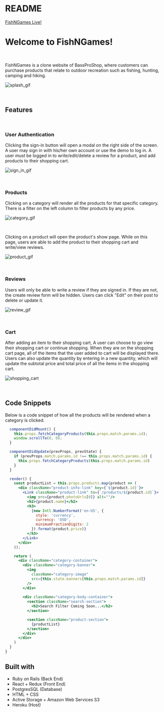 # README

[FishNGames Live!](https://fish-n-games.herokuapp.com/#/)

# Welcome to FishNGames!

&nbsp;

FishNGames is a clone website of BassProShop, where customers can purchase products that relate to outdoor recreation such as fishing, hunting, camping and hiking.

![splash_gif](https://media.giphy.com/media/wVDksAATNvwSjCfMHo/giphy.gif)


&nbsp;

## Features

&nbsp;

### User Authentication 

Clicking the sign-in button will open a modal on the right side of the screen. A user may sign in with his/her own account or use the demo to log in. A user must be logged in to write/edit/delete a review for a product, and add products to their shopping cart. 

![sign_in_gif](https://media.giphy.com/media/BYnnyW6KKTaSgZvZgm/giphy.gif)

&nbsp;

### Products

Clicking on a category will render all the products for that specific category. There is a filter on the left column to filter products by any price.

![category_gif](https://media.giphy.com/media/BgV9yDJ3B0NDJh2EbY/giphy.gif)

&nbsp;

Clicking on a product will open the product's show page. While on this page, users are able to add the product to their shopping cart and write/view
reviews.

![product_gif](https://media.giphy.com/media/kvIAtYHKnsEE3PQiBu/giphy.gif)

&nbsp;

### Reviews

Users will only be able to write a review if they are signed in. If they are not, the create review form will be hidden. Users can click "Edit" on their post to 
delete or update it.

![review_gif](https://media.giphy.com/media/S2tGoPPdzquise9OYs/giphy.gif)

&nbsp;

### Cart

After adding an item to their shopping cart, A user can choose to go view their shopping cart or continue shopping. When they are on the shopping cart page,
all of the items that the user added to cart will be displayed there. Users can also update the quantity by entering in a new quantity, which will update the
subtotal price and total price of all the items in the shopping cart.

![shopping_cart](https://media.giphy.com/media/fYVini63jN4lToS2bx/giphy.gif)

&nbsp;

## Code Snippets

Below is a code snippet of how all the products will be rendered when a category is clicked.

```jsx
  componentDidMount() {
    this.props.fetchCategoryProducts(this.props.match.params.id);
    window.scrollTo(0, 0);
  }

  componentDidUpdate(prevProps, prevState) {
    if (prevProps.match.params.id !== this.props.match.params.id) {
      this.props.fetchCategoryProducts(this.props.match.params.id)
    }
  }

  render() {
    const productList = this.props.products.map(product => (
      <div className="product-info-link" key={`${product.id}`}>
        <Link className="product-link" to={`/products/${product.id}`}>
          <img src={product.photoUrls[0]} alt=""/>
          <h2>{product.name}</h2>
          <h3>
            {new Intl.NumberFormat('en-US', {
              style: 'currency',
              currency: 'USD',
              minimumFractionDigits: 2
            }).format(product.price)}
          </h3>
        </Link>
      </div>
    ));

    return (
      <div className="category-container">
        <div className="category-banner">
          <img 
            className="category-image" 
            src={this.state.banners[this.props.match.params.id]}
          />
        </div>
        
        <div className="category-body-container">
          <section className="search-section">
            <h2>Search Filter Coming Soon...</h2>
          </section>

          <section className="product-section">
            {productList}
          </section>
        </div>
      </div>
    )
  }
}
```

## Built with
* Ruby on Rails (Back End)
* React + Redux (Front End)
* PostgresSQL (Database)
* HTML + CSS
* Active Storage + Amazon Web Services S3
* Heroku (Host)
